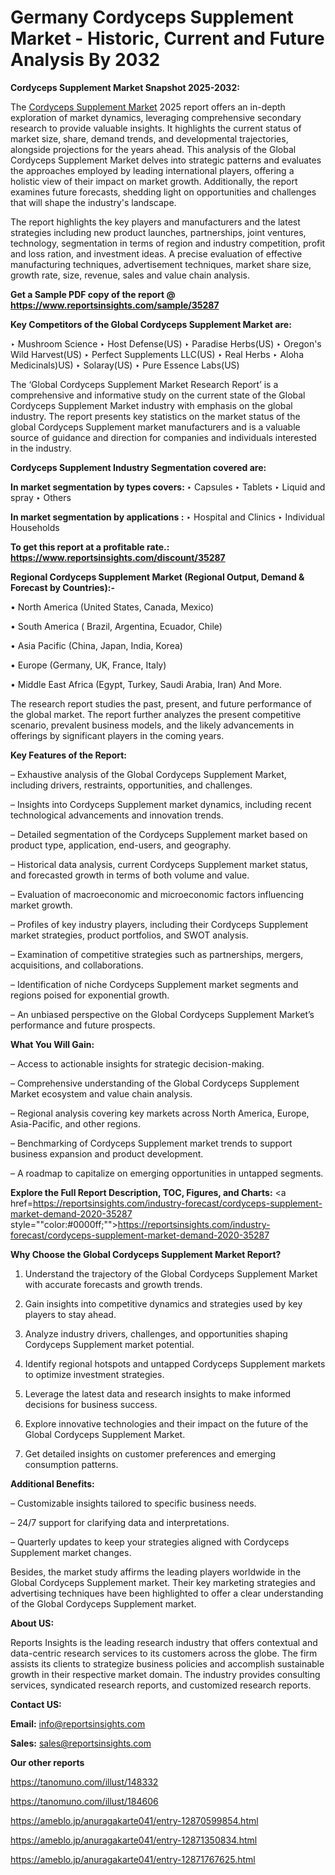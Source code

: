 # Germany Cordyceps Supplement Market - Historic, Current and Future Analysis By 2032

<strong>Cordyceps Supplement Market Snapshot 2025-2032:</strong>

The <a href=https://www.reportsinsights.com/sample/35287>Cordyceps Supplement Market</a> 2025 report offers an in-depth exploration of market dynamics, leveraging comprehensive secondary research to provide valuable insights. It highlights the current status of market size, share, demand trends, and developmental trajectories, alongside projections for the years ahead. This analysis of the Global Cordyceps Supplement Market delves into strategic patterns and evaluates the approaches employed by leading international players, offering a holistic view of their impact on market growth. Additionally, the report examines future forecasts, shedding light on opportunities and challenges that will shape the industry's landscape.

The report highlights the key players and manufacturers and the latest strategies including new product launches, partnerships, joint ventures, technology, segmentation in terms of region and industry competition, profit and loss ration, and investment ideas. A precise evaluation of effective manufacturing techniques, advertisement techniques, market share size, growth rate, size, revenue, sales and value chain analysis.

<strong>Get a Sample PDF copy of the report @ <a href=https://www.reportsinsights.com/sample/35287 style=color:#0000ff;>https://www.reportsinsights.com/sample/35287</a></strong>

<strong>Key Competitors of the Global Cordyceps Supplement Market are:</strong>

‣ Mushroom Science
‣ Host Defense(US)
‣ Paradise Herbs(US)
‣ Oregon's Wild Harvest(US)
‣ Perfect Supplements LLC(US)
‣ Real Herbs
‣ Aloha Medicinals)US)
‣ Solaray(US)
‣ Pure Essence Labs(US)

The ‘Global Cordyceps Supplement Market Research Report’ is a comprehensive and informative study on the current state of the Global Cordyceps Supplement Market industry with emphasis on the global industry. The report presents key statistics on the market status of the global Cordyceps Supplement market manufacturers and is a valuable source of guidance and direction for companies and individuals interested in the industry.

<strong>Cordyceps Supplement Industry Segmentation covered are:</strong>

<strong>In market segmentation by types covers: </strong> 
‣ Capsules
‣ Tablets
‣ Liquid and spray
‣ Others

<strong>In market segmentation by applications :</strong> 
‣ Hospital and Clinics
‣ Individual Households

<strong>To get this report at a profitable rate.: <a href=https://www.reportsinsights.com/discount/35287 style=color:#0000ff;>https://www.reportsinsights.com/discount/35287</a></strong>

<strong>Regional Cordyceps Supplement Market (Regional Output, Demand &amp; Forecast by Countries):-</strong>

• North America (United States, Canada, Mexico)

• South America ( Brazil, Argentina, Ecuador, Chile)

• Asia Pacific (China, Japan, India, Korea)

• Europe (Germany, UK, France, Italy)

• Middle East Africa (Egypt, Turkey, Saudi Arabia, Iran) And More.

The research report studies the past, present, and future performance of the global market. The report further analyzes the present competitive scenario, prevalent business models, and the likely advancements in offerings by significant players in the coming years.

<strong>Key Features of the Report:</strong>

– Exhaustive analysis of the Global Cordyceps Supplement Market, including drivers, restraints, opportunities, and challenges.

– Insights into Cordyceps Supplement market dynamics, including recent technological advancements and innovation trends.

– Detailed segmentation of the Cordyceps Supplement market based on product type, application, end-users, and geography.

– Historical data analysis, current Cordyceps Supplement market status, and forecasted growth in terms of both volume and value.

– Evaluation of macroeconomic and microeconomic factors influencing market growth.

– Profiles of key industry players, including their Cordyceps Supplement market strategies, product portfolios, and SWOT analysis.

– Examination of competitive strategies such as partnerships, mergers, acquisitions, and collaborations.

– Identification of niche Cordyceps Supplement market segments and regions poised for exponential growth.

– An unbiased perspective on the Global Cordyceps Supplement Market’s performance and future prospects.

<strong>What You Will Gain:</strong>

– Access to actionable insights for strategic decision-making.

– Comprehensive understanding of the Global Cordyceps Supplement Market ecosystem and value chain analysis.

– Regional analysis covering key markets across North America, Europe, Asia-Pacific, and other regions.

– Benchmarking of Cordyceps Supplement market trends to support business expansion and product development.

– A roadmap to capitalize on emerging opportunities in untapped segments.

<strong>Explore the Full Report Description, TOC, Figures, and Charts:</strong>
<a href=https://reportsinsights.com/industry-forecast/cordyceps-supplement-market-demand-2020-35287 style=""color:#0000ff;"">https://reportsinsights.com/industry-forecast/cordyceps-supplement-market-demand-2020-35287</a>

<strong>Why Choose the Global Cordyceps Supplement Market Report?</strong>

1. Understand the trajectory of the Global Cordyceps Supplement Market with accurate forecasts and growth trends.

2. Gain insights into competitive dynamics and strategies used by key players to stay ahead.

3. Analyze industry drivers, challenges, and opportunities shaping Cordyceps Supplement market potential.

4. Identify regional hotspots and untapped Cordyceps Supplement markets to optimize investment strategies.

5. Leverage the latest data and research insights to make informed decisions for business success.

6. Explore innovative technologies and their impact on the future of the Global Cordyceps Supplement Market.

7. Get detailed insights on customer preferences and emerging consumption patterns.

<strong>Additional Benefits:</strong>

– Customizable insights tailored to specific business needs.

– 24/7 support for clarifying data and interpretations.

– Quarterly updates to keep your strategies aligned with Cordyceps Supplement market changes.

Besides, the market study affirms the leading players worldwide in the Global Cordyceps Supplement market. Their key marketing strategies and advertising techniques have been highlighted to offer a clear understanding of the Global Cordyceps Supplement market.

<strong><strong>About US</strong>:</strong>

Reports Insights is the leading research industry that offers contextual and data-centric research services to its customers across the globe. The firm assists its clients to strategize business policies and accomplish sustainable growth in their respective market domain. The industry provides consulting services, syndicated research reports, and customized research reports.

<strong>Contact US:</strong>

<p class=><b>Email:</b> <a href=mailto:info@reportsinsights.com>info@reportsinsights.com</a></p>
<p class=><b>Sales:</b> <a href=mailto:sales@reportsinsights.com>sales@reportsinsights.com</a></p>

<strong>Our other reports</strong>

<a href=https://tanomuno.com/illust/148332>https://tanomuno.com/illust/148332</a>

<a href=https://tanomuno.com/illust/184606>https://tanomuno.com/illust/184606</a>

<a href=https://ameblo.jp/anuragakarte041/entry-12870599854.html>https://ameblo.jp/anuragakarte041/entry-12870599854.html</a>

<a href=https://ameblo.jp/anuragakarte041/entry-12871350834.html>https://ameblo.jp/anuragakarte041/entry-12871350834.html</a>

<a href=https://ameblo.jp/anuragakarte041/entry-12871767625.html>https://ameblo.jp/anuragakarte041/entry-12871767625.html</a>
